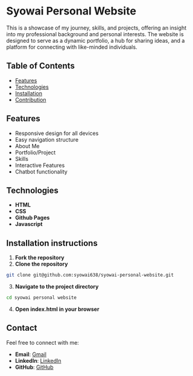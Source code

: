 # Syowai Personal Website
This is a showcase of my journey, skills, and projects, offering an insight into my professional background and personal interests. The website is designed to serve as a dynamic portfolio, a hub for sharing ideas, and a platform for connecting with like-minded individuals.

## Table of Contents
- [Features](#features)
- [Technologies](#technologies)
- [Installation](#installation)
- [Contribution](contribution)

## Features
- Responsive design for all devices
- Easy navigation structure
- About Me
- Portfolio/Project
- Skills
- Interactive Features
- Chatbot functionality

## Technologies
- **HTML**
- **CSS**
- **Github Pages**
- **Javascript**

## Installation instructions
1. **Fork the repository**
2. **Clone the repository**

```bash
git clone git@github.com:syowai638/syowai-personal-website.git
```

3. **Navigate to the project directory**
```bash
cd syowai personal website
```
4. **Open index.html in your browser**

## Contact

Feel free to connect with me:  
- **Email**: [Gmail](mailto:cmuthini77@gmail.com)  
- **LinkedIn**: [LinkedIn](https://www.linkedin.com/in/caroline-syowai/)  
- **GitHub**: [GitHub](https://github.com/syowai638)  
